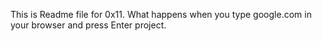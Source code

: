 This is Readme file for 0x11. What happens when you type google.com in your browser and press Enter project.
